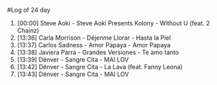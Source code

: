 #Log of 24 day

1. [00:00] Steve Aoki - Steve Aoki Presents Kolony - Without U (feat. 2 Chainz)
1. [13:36] Carla Morrison - Déjenme Llorar - Hasta la Piel
1. [13:37] Carlos Sadness - Amor Papaya - Amor Papaya
1. [13:38] Javiera Parra - Grandes Versiones - Te amo tanto
1. [13:39] Dënver - Sangre Cita - MAI LOV
1. [13:42] Dënver - Sangre Cita - La Lava (feat. Fanny Leona)
1. [13:43] Dënver - Sangre Cita - MAI LOV
